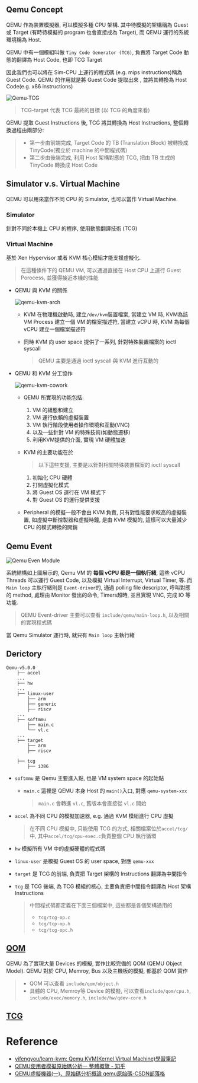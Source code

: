 Qemu Concept
---

QEMU 作為裝置模擬器, 可以模擬多種 CPU 架構. 其中待模擬的架構稱為 Guest 或 Target (有時待模擬的 program 也會直接成為 Target),
而 QEMU 運行的系統環境稱為 Host.

QEMU 中有一個模組叫做 `Tiny Code Generator (TCG)`, 負責將 Target Code 動態的翻譯為 Host Code, 也即 TCG Target

因此我們也可以將在 Sim-CPU 上運行的程式碼 (e.g. mips instructions)稱為 Guest Code.
QEMU 的作用就是將 Guest Code 提取出來 , 並將其轉換為 Host Code(e.g. x86 instructions)

![Qemu-TCG](flow/qemu_tcg.jpg) <br>
> TCG-target 代表 TCG 最終的目標 (以 TCG 的角度來看)

QEMU 提取 Guest Instructions 後, TCG 將其轉換為 Host Instructions, 整個轉換過程由兩部分:

> + 第一步由前端完成, Target Code 的 TB (Translation Block) 被轉換成 TinyCode(獨立於 machine 的中間程式碼)
> + 第二步由後端完成, 利用 Host 架構對應的 TCG, 把由 TB 生成的 TinyCode 轉換成 Host Code

## Simulator v.s. Virtual Machine

QEMU 可以用來當作不同 CPU 的 Simulator, 也可以當作 Virtual Machine.

### Simulator

針對不同於本機上 CPU 的程序, 使用動態翻譯技術 (TCG)

### Virtual Machine
基於 Xen Hypervisor 或者 KVM 核心模組才能支援虛擬化.
> 在這種條件下的 QEMU VM, 可以通過直接在 Host CPU 上運行 Guest Porocess, 並獲得接近本機的性能

+ QEMU 與 KVM 的關係

    ![qemu-kvm-arch](qemu_kvm_arch.jpg)

    - KVM 在物理機啟動時, 建立`/dev/kvm`裝置檔案, 當建立 VM 時, KVM為該 VM Process 建立一個 VM 的檔案描述符,
        當建立 vCPU 時, KVM 為每個 vCPU 建立一個檔案描述符

    - 同時 KVM 向 user space 提供了一系列, 針對特殊裝置檔案的 ioctl syscall
        > QEMU 主要是通過 ioctl syscall 與 KVM 進行互動的

+ QEMU 和 KVM 分工協作

    ![qemu-kvm-cowork](qemu_kvm_cowork.jpg)

    - QEMU 所實現的功能包括:
        1. VM 的組態和建立
        1. VM 運行依賴的虛擬裝置
        1. VM 執行階段使用者操作環境和互動(VNC)
        1. 以及一些針對 VM 的特殊技術(如動態遷移)
        1. 利用KVM提供的介面, 實現 VM 硬體加速


    - KVM 的主要功能在於
        > 以下這些支援, 主要是以針對相關特殊裝置檔案的 ioctl syscall
        1. 初始化 CPU 硬體
        1. 打開虛擬化模式
        1. 將 Guest OS 運行在 VM 模式下
        1. 對 Guest OS 的運行提供支援


    - Peripheral 的模擬一般不會由 KVM 負責, 只有對性能要求較高的虛擬裝置, 如虛擬中斷控製器和虛擬時鐘, 是由 KVM 模擬的,
        這樣可以大量減少 CPU 的模式轉換的開銷

## Qemu Event

![Qemu Even Module](qemu_event_module.jpg)

系統結構如上圖展示的, Qemu VM 的 **每個 vCPU 都是一個執行緒**, 這些 vCPU Threads 可以運行 Guest Code, 以及模擬 Virtual Interrupt, Virtual Timer, 等.
而 `Main loop` 主執行緒則是 `Event-driver`的, 通過 polling file descriptor,
呼叫對應的 method, 處理由 Monitor 發出的命令, Timers超時, 並且實現 VNC, 完成 IO 等功能.
> QEMU Event-driver 主要可以查看 `include/qemu/main-loop.h`, 以及相關的實現程式碼

當 Qemu Simulator 運行時, 就只有 `Main loop` 主執行緒

## Derictory

```
Qemu-v5.0.0
    ├── accel
    ...
    ├── hw
    ...
    ├── linux-user
        ├── arm
        ├── generic
        ├── riscv
    ...
    ├── softmmu
        ├── main.c
        └── vl.c
    ...
    ├── target
        ├── arm
        ├── riscv

    ├── tcg
        ├── i386

```

+ `softmmu` 是 Qemu 主要進入點, 也是 VM system space 的起始點
    - `main.c` 這裡是 QEMU 本身 Host 的 `main()`入口, 對應 `qemu-system-xxx`
        > `main.c` 會轉進 `vl.c`, 舊版本會直接從 `vl.c` 開始

+ `accel` 為不同 CPU 的模擬加速器, e.g. 通過 KVM 模組進行 CPU 虛擬
    > 在不同 CPU 模擬中, 只能使用 TCG 的方式,
    相關檔案位於`accel/tcg/`中, 其中`accel/tcg/cpu-exec.c`負責整個 CPU 執行循環

+ `hw` 模擬所有 VM 中的虛擬硬體的程式碼

+ `linux-user` 是模擬 Guest OS 的 user space, 對應 `qemu-xxx`

+ `target` 是 TCG 的前端, 負責把 Target 架構的 Instructions 翻譯為中間指令

+ `tcg` 是 TCG 後端, 為 TCG 模組的核心, 主要負責把中間指令翻譯為 Host 架構 Instructions
    > 中間程式碼都定義在下面三個檔案中, 這些都是各個架構通用的
    > + `tcg/tcg-op.c`
    > + `tcg/tcp-op.h`
    > + `tcg/tcg-opc.h`

## [QOM](note_qemu_qom.md)

QEMU 為了實現大量 Devices 的模擬, 實作比較完備的 QOM (QEMU Object Model).
QEMU 對於 CPU, Memroy, Bus 以及主機板的模擬, 都基於 QOM 實作
> + QOM 可以查看 `include/qom/object.h`
> + 具體的 CPU, Memroy等 Device 的模擬, 可以查看`include/qom/cpu.h`, `include/exec/memory.h`, `include/hw/qdev-core.h`

## [TCG](note_qemu_tcg.md)



# Reference

+ [yifengyou/learn-kvm: Qemu KVM(Kernel Virtual Machine)學習筆記](https://github.com/yifengyou/learn-kvm/tree/master)
+ [QEMU使用者模擬原始碼分析一 整體概覽 - 知乎](https://zhuanlan.zhihu.com/p/583190374)
+ [QEMU虛擬機器(一)、原始碼分析概論 qemu原始碼-CSDN部落格](https://blog.csdn.net/weixin_38387929/article/details/120121636)

